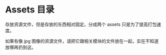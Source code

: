 # Assets 目录

存放资源文件，但是存放的东西相对固定。分成两个 assets 只是为了提高打包速度。

如果有像 jpg 图像的资源文件，请把它跟相关模块的文件放在一起，实在不知道放哪再扔到这。
